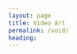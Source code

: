 ```yaml
---
layout: page
title: Video Art
permalink: /void/
heading: 
---
```

<script>

var characters = {
	count: 0,
	appear: function(menu) {
		// select a geometric char from array
		// var menu = ['•','◊','∆'];

		// select random integer from 0-2
		var dart = Math.random();
		dart = Math.floor(dart* menu.length );
		var character = menu[dart];

		var idName = 'char-' + this.count++;
		// insert at the beginning of the body element
		$('body').prepend('<span class="character" id="' + idName+ '">'  + character + '</span>');
		// style it with css?
	},
	disappear: function() {
		$('.character').hide();
	},
	move: function(destX, destY, count) {
		var whichChar = Math.floor(Math.random()*characters.count);
		alert(characters.count);
		$('.character').animate(
			{ top: destY, left: destX },
		  	3000
		);
	},
	// characters.newColor();
	// change the characters to a random color, using hsl values
	newColor: function() {
		var hueValue = Math.random() * 360;
	  	var saturationValue = Math.random() * 100;
	  	var lightnessValue = Math.random() * 100;
	  	var hsl = "hsl(" + hueValue + "," + saturationValue + "%," + lightnessValue + "%)";
		$('.characters').css('color', 'hls');
	},
	// characters.newSize();
	// change the character css to a random font-size between 50 and 400%
	newSize: function() {
		var ranSize = 50 + Math.random() * 350 + "%";
		$('.characters').css('font-size', 'randSize');
	}
}
characters.appear(['•','◊','∆']);
$('body').click( function(event) {
	alert(event.pageX);
	alert(event.pageY);
	characters.move(event.pageX, event.pageY, characters.count);

});

</script>

<style>
.characters {
	position: absolute;
	font-size: 60px;
}
</style>
